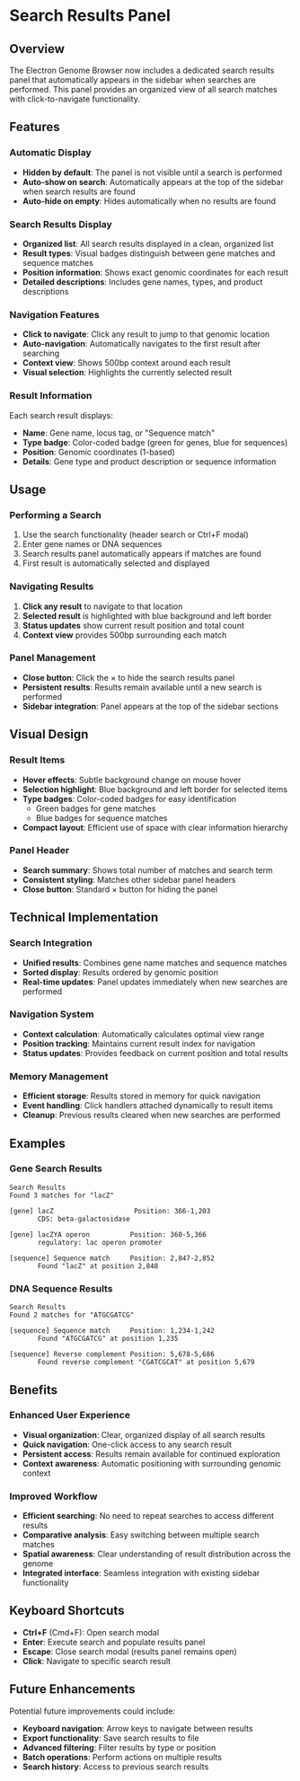 # Search Results Panel

## Overview

The Electron Genome Browser now includes a dedicated search results panel that automatically appears in the sidebar when searches are performed. This panel provides an organized view of all search matches with click-to-navigate functionality.

## Features

### Automatic Display
- **Hidden by default**: The panel is not visible until a search is performed
- **Auto-show on search**: Automatically appears at the top of the sidebar when search results are found
- **Auto-hide on empty**: Hides automatically when no results are found

### Search Results Display
- **Organized list**: All search results displayed in a clean, organized list
- **Result types**: Visual badges distinguish between gene matches and sequence matches
- **Position information**: Shows exact genomic coordinates for each result
- **Detailed descriptions**: Includes gene names, types, and product descriptions

### Navigation Features
- **Click to navigate**: Click any result to jump to that genomic location
- **Auto-navigation**: Automatically navigates to the first result after searching
- **Context view**: Shows 500bp context around each result
- **Visual selection**: Highlights the currently selected result

### Result Information
Each search result displays:
- **Name**: Gene name, locus tag, or "Sequence match"
- **Type badge**: Color-coded badge (green for genes, blue for sequences)
- **Position**: Genomic coordinates (1-based)
- **Details**: Gene type and product description or sequence information

## Usage

### Performing a Search
1. Use the search functionality (header search or Ctrl+F modal)
2. Enter gene names or DNA sequences
3. Search results panel automatically appears if matches are found
4. First result is automatically selected and displayed

### Navigating Results
1. **Click any result** to navigate to that location
2. **Selected result** is highlighted with blue background and left border
3. **Status updates** show current result position and total count
4. **Context view** provides 500bp surrounding each match

### Panel Management
- **Close button**: Click the × to hide the search results panel
- **Persistent results**: Results remain available until a new search is performed
- **Sidebar integration**: Panel appears at the top of the sidebar sections

## Visual Design

### Result Items
- **Hover effects**: Subtle background change on mouse hover
- **Selection highlight**: Blue background and left border for selected items
- **Type badges**: Color-coded badges for easy identification
  - Green badges for gene matches
  - Blue badges for sequence matches
- **Compact layout**: Efficient use of space with clear information hierarchy

### Panel Header
- **Search summary**: Shows total number of matches and search term
- **Consistent styling**: Matches other sidebar panel headers
- **Close button**: Standard × button for hiding the panel

## Technical Implementation

### Search Integration
- **Unified results**: Combines gene name matches and sequence matches
- **Sorted display**: Results ordered by genomic position
- **Real-time updates**: Panel updates immediately when new searches are performed

### Navigation System
- **Context calculation**: Automatically calculates optimal view range
- **Position tracking**: Maintains current result index for navigation
- **Status updates**: Provides feedback on current position and total results

### Memory Management
- **Efficient storage**: Results stored in memory for quick navigation
- **Event handling**: Click handlers attached dynamically to result items
- **Cleanup**: Previous results cleared when new searches are performed

## Examples

### Gene Search Results
```
Search Results
Found 3 matches for "lacZ"

[gene] lacZ                    Position: 366-1,203
       CDS: beta-galactosidase

[gene] lacZYA operon          Position: 360-5,366
       regulatory: lac operon promoter

[sequence] Sequence match     Position: 2,847-2,852
       Found "lacZ" at position 2,848
```

### DNA Sequence Results
```
Search Results
Found 2 matches for "ATGCGATCG"

[sequence] Sequence match     Position: 1,234-1,242
       Found "ATGCGATCG" at position 1,235

[sequence] Reverse complement Position: 5,678-5,686
       Found reverse complement "CGATCGCAT" at position 5,679
```

## Benefits

### Enhanced User Experience
- **Visual organization**: Clear, organized display of all search results
- **Quick navigation**: One-click access to any search result
- **Persistent access**: Results remain available for continued exploration
- **Context awareness**: Automatic positioning with surrounding genomic context

### Improved Workflow
- **Efficient searching**: No need to repeat searches to access different results
- **Comparative analysis**: Easy switching between multiple search matches
- **Spatial awareness**: Clear understanding of result distribution across the genome
- **Integrated interface**: Seamless integration with existing sidebar functionality

## Keyboard Shortcuts

- **Ctrl+F** (Cmd+F): Open search modal
- **Enter**: Execute search and populate results panel
- **Escape**: Close search modal (results panel remains open)
- **Click**: Navigate to specific search result

## Future Enhancements

Potential future improvements could include:
- **Keyboard navigation**: Arrow keys to navigate between results
- **Export functionality**: Save search results to file
- **Advanced filtering**: Filter results by type or position
- **Batch operations**: Perform actions on multiple results
- **Search history**: Access to previous search results 